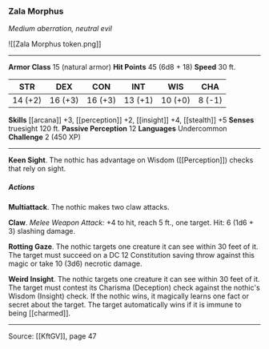 ### Zala Morphus
_Medium aberration, neutral evil_

![[Zala Morphus token.png]]


---

**Armor Class** 15 (natural armor)
**Hit Points** 45 (6d8 + 18)
**Speed** 30 ft.

| STR     | DEX     | CON     | INT     | WIS     | CHA     |
|---------|---------|---------|---------|---------|---------|
| 14 (+2) | 16 (+3) | 16 (+3) | 13 (+1) | 10 (+0) | 8 (-1) |

**Skills** [[arcana]] +3, [[perception]] +2, [[insight]] +4, [[stealth]] +5
**Senses** truesight 120 ft.
**Passive Perception** 12
**Languages** Undercommon
**Challenge** 2 (450 XP)

---

**Keen Sight**. The nothic has advantage on Wisdom ([[Perception]]) checks that rely on sight.

##### Actions
**Multiattack**. The nothic makes two claw attacks.

**Claw**. _Melee Weapon Attack:_ +4 to hit, reach 5 ft., one target. Hit: 6 (1d6 + 3) slashing damage.

**Rotting Gaze**. The nothic targets one creature it can see within 30 feet of it. The target must succeed on a DC 12 Constitution saving throw against this magic or take 10 (3d6) necrotic damage.

**Weird Insight**. The nothic targets one creature it can see within 30 feet of it. The target must contest its Charisma (Deception) check against the nothic's Wisdom (Insight) check. If the nothic wins, it magically learns one fact or secret about the target. The target automatically wins if it is immune to being [[charmed]].


---

Source: [[KftGV]], page 47